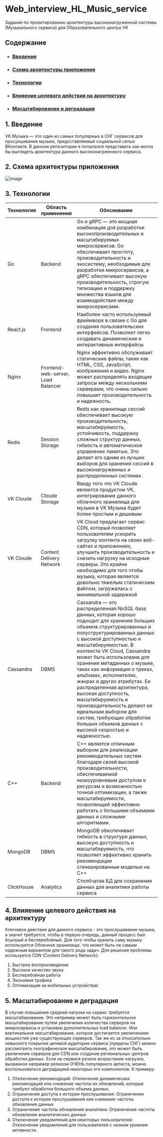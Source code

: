 # Web_interview_HL_Music_service
Задание по проектированию архитектуры высоконагруженной системы (Музыкального сервиса) для Образовательного центра VK
## Содержание

* ### [Введение](#1)
* ### [Схема архитектуры приложения](#2)
* ### [Технологии](#3)
* ### [Влияение целевого действия на архитектуру](#4)
* ### [Масштабирование и деградация](#5)
## 1. Введение <a name="1"></a>
VK Музыка — это один из самых популярных в СНГ сервисов для просулшивания музыки, предоставляемый социальной сетью ВКонтакте. В данном репозитории я попытался представить как могла бы выглядеть архитектура данного высоконагрженного сервиса.
## 2. Схема архитектуры приложения <a name="2"></a>
![image](https://github.com/user-attachments/assets/a31d0527-c077-47b9-9171-c1f0184272fc)
## 3. Технологии <a name="3"></a>
| Технология  | Область применения             | Обоснование                                                                                             |
|-------------|--------------------------------|---------------------------------------------------------------------------------------------------------|
| Go | Backend |Go и gRPC — это мощная комбинация для разработки высокопроизводительных и масштабируемых микросервисов. Go обеспечивает простоту, производительность и экосистему, необходимые для разработки микросервисов, а gRPC обеспечивает высокую производительность, строгую типизацию и поддержку множества языков для взаимодействия между микросервисами.|
| React.js| Frontend | Наиболее часто используемый фреймворк в связке с Go для создания пользовательских интерфейсов. Позволяет легко создавать динамические и интерактивные интерфейсы |
| Nginx| Frontend-web-server, Load Balancer | Nginx эффективно обслуживает статические файлы, такие как HTML, CSS, JavaScript, изображения и видео. Nginx может распределять входящие запросы между несколькими серверами, что очень сильно повышает производительность и надежность.            |
| Redis |Session Storage|Redis как хранилище сессий обеспечивает высокую производительность, масштабируемость, устойчивость, поддержку сложных структур данных, гибкость и автоматическое управление памятью. Это делает его одним из лучших выборов для хранения сессий в высоконагруженных и распределенных системах.|
|VK Cloude| Cloude Storage|Ввиду того что VK Cloude является продуктом VK, интегрирование данного облачного хранилища для музыки в VK Музыка будет более простым и дешевым|
|VK Cloude| Content Delivery Network|VK Cloud предлагает сервис CDN, который позволяет пользователям ускорить загрузку контента на своих веб-сайтах и приложениях, улучшить производительность и снизить нагрузку на исходные серверы. Это крайне необходимо для того чтобы музыка, которая является довольно тяжелым статическим файлом, загружалась с минимальной задержкой|
| Cassandra| DBMS| Cassandra — это распределенная NoSQL база данных, которая хорошо подходит для хранения больших объемов структурированных и полуструктурированных данных с высокой доступностью и масштабируемостью. В контексте VK Cloud, Cassandra может быть использована для хранения метаданных о музыке, таких как информация о треках, альбомах, исполнителях, жанрах и других атрибутах.  Ее распределенная архитектура, высокая доступность, масштабируемость и производительность делают ее идеальным выбором для систем, требующих обработки больших объемов данных с высокой скоростью и надежностью.|
| C++| Backend | C++ является отличным выбором для реализации рекомендательных систем благодаря своей высокой производительности, обеспечиваемой низкоуровневым доступом к ресурсам и возможностью точной оптимизации, а также масштабируемости, позволяющей эффективно работать с большими объемами данных и сложными алгоритмами.|
| MongoDB |DBMS|MongoDB обеспечивает гибкость в структуре данных, высокую доступность и масштабируемость, что позволяет эффективно хранить рекомендации сгенерированные моделью на C++|
| ClickHouse |Analytics|Столбчатая БД для сохранения данных для аналитики работы сервиса|
## 4. Влияение целевого действия на архитектуру <a name="4"></a>
  Ключевое действие для данного сервиса - это прослушивание музыки, а значит требуется, чтобы в первую очередь, данный процесс был бсытрый и бесперебойный. Для того чтобы хранить саму музыку используется Облачное хранилище, что может быть не самым надежным вариантом для такого рода задач. 
  Для решения проблемы испльзуется CDN (Content Delivery Network): 
  1. Быстрое воспроизведение
  2. Высокое качество звука
  3. Бесперебойная работа
  4. Экономия трафика
  5. Оптимизация на мобильных устройствах
## 5. Масштабирование и деградация <a name="5"></a>
  В случае повышения средней нагрзки на сервис требуется масштабирование. Это например может быть горизонтальное масштабирование путем увеличения количества серверов на микросервисы и установки дополнительных load balancer. Или вертикальное масштабирование, которое достигается увеличением мощностей уже существующих серверов. Так же из за относительно невыского покрытия целевой аудитории сервиса (пределы СНГ) можно рассмотреть географическое масштабирование, это может быть увеличение серверов для CDN или создание региональных центров обработки данных.
  Если на сервисе резкое возрастание нагрузки, вызванное например релизом ОЧЕНЬ популярного артиста, можно воспользоваться деградацией некоторых его компонентов. К примеру: 
  1. Отключение рекомендаций: Отключение динамических рекомендаций или снижение частоты их обновлений, которые требуют обработки большого объема данных,
  2. Ограничение доступа к истории прослушивания: Ограничение доступа к истории прослушивания или снижение частоты обновления данных
  3. Ограничение частоты обновления аналитики: Ограничение частоты обновления аналитических данных
  4. Отключение уведомлений для некоторых пользователей: Отключение уведомлений для пользователей с низким уровнем активности.
